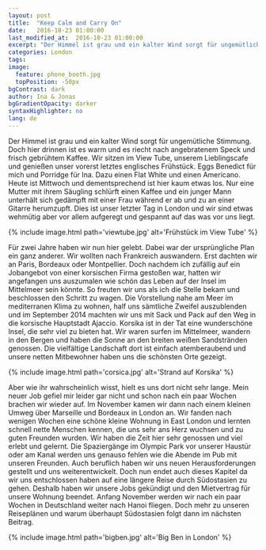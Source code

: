 ```yaml
---
layout: post
title:  "Keep Calm and Carry On"
date:   2016-10-23 01:00:00
last_modified_at:  2016-10-23 01:00:00
excerpt: "Der Himmel ist grau und ein kalter Wind sorgt für ungemütliche Stimmung. Doch hier drinnen ist es warm und es riecht nach angrebratenem Speck..."
categories: London
tags:
image:
  feature: phone_booth.jpg
  topPosition: -50px
bgContrast: dark
author: Ina & Jonas
bgGradientOpacity: darker
syntaxHighlighter: no
lang: de
---
```

Der Himmel ist grau und ein kalter Wind sorgt für ungemütliche Stimmung. Doch hier drinnen ist es warm und es riecht nach angebratenem Speck und frisch gebrühtem Kaffee. Wir sitzen im View Tube, unserem Lieblingscafe und genießen unser vorerst letztes englisches Frühstück. Eggs Benedict für mich und Porridge für Ina. Dazu einen Flat White und einen Americano. Heute ist Mittwoch und dementsprechend ist hier kaum etwas los. Nur eine Mutter mit ihrem Säugling schlürft einen Kaffee und ein junger Mann unterhält sich gedämpft mit einer Frau während er ab und zu an einer Gitarre herumzupft. Dies ist unser letzter Tag in London und wir sind etwas wehmütig aber vor allem aufgeregt und gespannt auf das was vor uns liegt.

{% include image.html path='viewtube.jpg' alt='Frühstück im View Tube' %}

Für zwei Jahre haben wir nun hier gelebt. Dabei war der ursprüngliche Plan ein ganz anderer. Wir wollten nach Frankreich auswandern. Erst dachten wir an Paris, Bordeaux oder Montpellier. Doch nachdem ich zufällig auf ein Jobangebot von einer korsischen Firma gestoßen war, hatten wir angefangen uns auszumalen wie schön das Leben auf der Insel im Mittelmeer sein könnte. So freuten wir uns als ich die Stelle bekam und beschlossen den Schritt zu wagen. Die Vorstellung nahe am Meer im mediterranen Klima zu wohnen, half uns sämtliche Zweifel auszublenden und im September 2014 machten wir uns mit Sack und Pack auf den Weg in die korsische Hauptstadt Ajaccio. Korsika ist in der Tat eine wunderschöne Insel, die sehr viel zu bieten hat. Wir waren surfen im Mittelmeer, wandern in den Bergen und haben die Sonne an den breiten weißen Sandstränden genossen. Die vielfältige Landschaft dort ist einfach atemberaubend und unsere netten Mitbewohner haben uns die schönsten Orte gezeigt.

{% include image.html path='corsica.jpg' alt='Strand auf Korsika' %}

Aber wie ihr wahrscheinlich wisst, hielt es uns dort nicht sehr lange. Mein neuer Job gefiel mir leider gar nicht und schon nach ein paar Wochen brachen wir wieder auf. Im November kamen wir dann nach  einem kleinen Umweg über Marseille und Bordeaux in London an. Wir fanden nach wenigen Wochen eine schöne kleine Wohnung in East London und lernten schnell nette Menschen kennen, die uns sehr ans Herz wuchsen und zu guten Freunden wurden.
Wir haben die Zeit hier sehr genossen und viel erlebt und gelernt. Die Spaziergänge im Olympic Park vor unserer Haustür oder am Kanal werden uns genauso fehlen wie die Abende im Pub mit unseren Freunden. Auch beruflich haben wir uns neuen Herausforderungen gestellt und uns weiterentwickelt.
Doch nun endet auch dieses Kapitel da wir uns entschlossen haben auf eine längere Reise durch Südostasien zu gehen. Deshalb haben wir unsere Jobs gekündigt und den Mietvertrag für unsere Wohnung beendet. Anfang November werden wir nach ein paar Wochen in Deutschland weiter nach Hanoi fliegen. Doch mehr zu unseren Reiseplänen und warum überhaupt Südostasien folgt dann im nächsten Beitrag.

{% include image.html path='bigben.jpg' alt='Big Ben in London' %}
